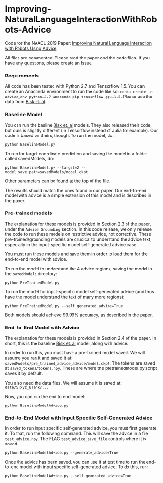 # Improving-NaturalLanguageInteractionWithRobots-Advice
Code for the NAACL 2019 Paper: [Improving Natural Language Interaction with Robots Using Advice](https://aclweb.org/anthology/papers/N/N19/N19-1195/)

All files are commented. Please read the paper and the code files. If you have any questions, please create an Issue.

### Requirements

All code has been tested with Python 2.7 and Tensorflow 1.5. You can create an Anaconda environment to run the code like so: `conda create -n advice_env python=2.7 anaconda pip tensorflow-gpu=1.5`. Please use the data from [Bisk et. al](https://www.aclweb.org/anthology/papers/N/N16/N16-1089/).


### Baseline Model

You can run the basline [Bisk et. al](https://www.aclweb.org/anthology/papers/N/N16/N16-1089/) models. They also released their code, but ours is slightly different (in Tensorflow instead of Julia for example). Our code is based on theirs, though. To run the model, do: 

`python BaselineModel.py`

To run for target coordinate prediction and saving the model in a folder called savedModels, do:

`python BaselineModel.py --target=2 --model_save_path=savedModels/model.ckpt`

Other parameters can be found at the top of the file.

The results should match the ones found in our paper. Our end-to-end model with advice is a simple extension of this model and is described in the paper.


### Pre-trained models

The explanation for these models is provided in Section 2.3 of the paper, under the `Advice Grounding` section. In this code release, we only release the code to run these models on restrictive advice, not corrective. These pre-trained/grounding models are crucical to understand the advice text, especially in the input-specific model self-generated advice case.

You must run these models and save them in order to load them for the end-to-end model with advice.

To run the model to understand the 4 advice regions, saving the model in the `savedModels` directory:

`python PreTrainedModel.py`

To run the model for input-specific model self-generated advice (and thus have the model understand the text of many more regions):

`python PreTrainedModel.py --self_generated_advice=True`

Both models should achieve 99.99% accuracy, as described in the paper.


### End-to-End Model with Advice

The explanation for these models is provided in Section 2.4 of the paper. In short, this is the baseline [Bisk et. al](https://www.aclweb.org/anthology/papers/N/N16/N16-1089/) model, along with advice. 

In order to run this, you must have a pre-trained model saved. We will assume you ran it and saved it at: `savedModels/pre_trained_advice_advice/model.ckpt`. The tokens are saved at `saved_tokens/tokens.npy`. These are where the pretrainedmodel.py script saves it by default.

You also need the data files. We will assume it is saved at: `data/STxyz_Blank/...`

Now, you can run the end to end model:

`python BaselineModelAdvice.py`


### End-to-End Model with Input Specific Self-Generated Advice

In order to run input specific self-generated advice, you must first generate it. To that, run the following command. This will save the advice in a file `test_advice.npy`. The FLAG `test_advice_save_file` controls where it is saved.

`python BaselineModelAdvice.py --generate_advice=True`

Once the advice has been saved, you can use it at test time to run the end-to-end model with input specific self-generated advice. To do this, run:

`python BaselineModelAdvice.py --self_generated_advice=True`

